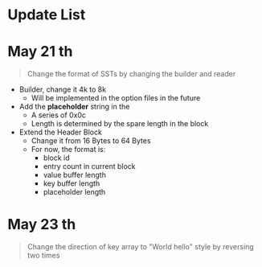 # Update List

# May 21 th

> Change the format of SSTs by changing the builder and reader

- Builder, change it 4k to 8k
    - Will be implemented in the option files in the future
- Add the **placeholder** string in the
    - A series of 0x0c
    - Length is determined by the spare length in the block
- Extend the Header Block
    - Change it from 16 Bytes to 64 Bytes
    - For now, the format is:
        - block id
        - entry count in current block
        - value buffer length
        - key buffer length
        - placeholder length

# May 23 th

> Change the direction of key array to "World hello" style by reversing two times 